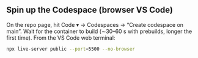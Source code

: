 ## Spin up the Codespace (browser VS Code)

On the repo page, hit Code ▾ → Codespaces → “Create codespace on main”.
Wait for the container to build (∼30–60 s with prebuilds, longer the first time).
From the VS Code web terminal:

```bash
npx live-server public --port=5500 --no-browser
```

